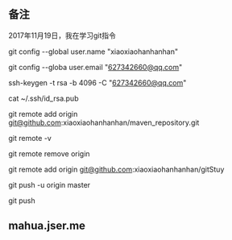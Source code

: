 ## 备注
2017年11月19日，我在学习git指令

git config --global user.name "xiaoxiaohanhanhan"

git config --globa user.email "627342660@qq.com"
 
ssh-keygen -t rsa -b 4096 -C "627342660@qq.com"

cat ~/.ssh/id_rsa.pub


git remote add origin git@github.com:xiaoxiaohanhanhan/maven_repository.git

git remote -v

git remote remove origin

git remote add origin git@github.com:xiaoxiaohanhanhan/gitStuy

git push -u origin master

git push

## mahua.jser.me
